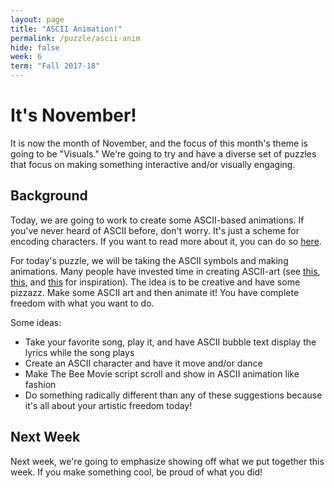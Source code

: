 ```yaml
---
layout: page
title: "ASCII Animation!"
permalink: /puzzle/ascii-anim
hide: false
week: 6
term: "Fall 2017-18"
---
```

# It's November!
It is now the month of November, and the focus of this month's theme is going to be "Visuals." We're going to try and have a diverse set of puzzles that focus on making something interactive and/or visually engaging.

## Background
Today, we are going to work to create some ASCII-based animations. If you've never heard of ASCII before, don't worry. It's just a scheme for encoding characters. If you want to read more about it, you can do so [here](https://en.wikipedia.org/wiki/ASCII).

For today's puzzle, we will be taking the ASCII symbols and making animations. Many people have invested time in creating ASCII-art (see [this](http://www.chris.com/ascii/), [this](https://en.wikipedia.org/wiki/ASCII_art), and [this](http://patorjk.com/software/taag/#p=display&f=Graffiti&t=Type%20Something%20) for inspiration). The idea is to be creative and have some pizzazz. Make some ASCII art and then animate it! You have complete freedom with what you want to do.

Some ideas:

* Take your favorite song, play it, and have ASCII bubble text display the lyrics while the song plays
* Create an ASCII character and have it move and/or dance
* Make The Bee Movie script scroll and show in ASCII animation like fashion
* Do something radically different than any of these suggestions because it's all about your artistic freedom today!

## Next Week
Next week, we're going to emphasize showing off what we put together this week. If you make something cool, be proud of what you did!
